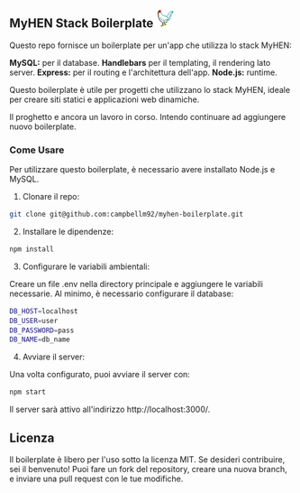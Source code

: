 ## MyHEN Stack Boilerplate ![hen](images/chook0a.gif)

Questo repo fornisce un boilerplate per un'app che utilizza lo stack MyHEN:

**MySQL:** per il database.
**Handlebars** per il templating, il rendering lato server.
**Express:** per il routing e l'architettura dell'app.
**Node.js:** runtime.

Questo boilerplate è utile per progetti che utilizzano lo stack MyHEN, ideale per creare siti statici e applicazioni web dinamiche.

Il proghetto e ancora un lavoro in corso. Intendo continuare ad aggiungere nuovo boilerplate.

### Come Usare

Per utilizzare questo boilerplate, è necessario avere installato Node.js e MySQL.

1. Clonare il repo:

```bash
git clone git@github.com:campbellm92/myhen-boilerplate.git
```

2. Installare le dipendenze:

```bash
npm install
```

3. Configurare le variabili ambientali:

Creare un file .env nella directory principale e aggiungere le variabili necessarie. Al minimo, è necessario configurare il database:

```bash
DB_HOST=localhost
DB_USER=user
DB_PASSWORD=pass
DB_NAME=db_name
```

4. Avviare il server:

Una volta configurato, puoi avviare il server con:

```bash
npm start
```

Il server sarà attivo all'indirizzo http://localhost:3000/.

## Licenza

Il boilerplate è libero per l'uso sotto la licenza MIT. Se desideri contribuire, sei il benvenuto! Puoi fare un fork del repository, creare una nuova branch, e inviare una pull request con le tue modifiche.
